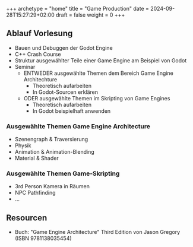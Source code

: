 +++
archetype = "home"
title = "Game Production"
date = 2024-09-28T15:27:29+02:00
draft = false
weight = 0
+++


## Ablauf Vorlesung
- Bauen und Debuggen der Godot Engine
- C++ Crash Course
- Struktur ausgewählter Teile einer Game Engine am Beispiel von Godot
- Seminar
  - ENTWEDER ausgewählte Themen dem Bereich Game Engine Architechture
    - Theoretisch aufarbeiten 
    - In Godot-Sourcen erklären
  - ODER ausgewählte Themen im Skripting von Game Engines
    - Theoretisch aufarbeiten
    - In Godot beispielhaft anwenden


### Ausgewählte Themen Game Engine Architecture
- Szenengraph & Traversierung
- Physik
- Animation & Animation-Blending
- Material & Shader

### Ausgewählte Themen Game-Skripting
- 3rd Person Kamera in Räumen
- NPC Pathfinding
- ...

## Resourcen

- Buch: "Game Engine Architecture" Third Edition von Jason Gregory (ISBN 9781138035454)


<!--

## Lecture Pool

- Introduction to using Godot (done in Game Production?)
- Introduction to C++
  - History of C++
  - C++ in comparison to known languages
  - Hello, World
  - Concepts
    - Header Files
      - Separating class declaration (.h) and implementation (.cpp)
    - Compiled language
    - Compiling and Linking
    - Macros
    - Pointers
    - Standard Libraries
      - Std::
      - Boost
      - Project-wise
- The DNA of an interactive application (such as a game)
  - Init Things
  - Loop forever
    - Get Input
    - Process Input to parameterize output
    - Generate output (graphics, sound, ...)
- From the scene to the graphics card.
- Understanding the Godot Initialization and Main Loop 
  - [SceneTree](https://docs.godotengine.org/en/stable/classes/class_scenetree.html#class-scenetree) is the standard [MainLoop](https://docs.godotengine.org/en/stable/classes/class_mainloop.html#class-mainloop)
  - Any MainLoop implements _initialize, _process, _physics_process and _finalize.

- Debugging into Godot
  - From WinMain to widechar_main.
  - In widechar_main: 
    - Main::Start (main/main.cpp) initializes stuff
    - os.run() runs the application main loop
  - 
   
-->

